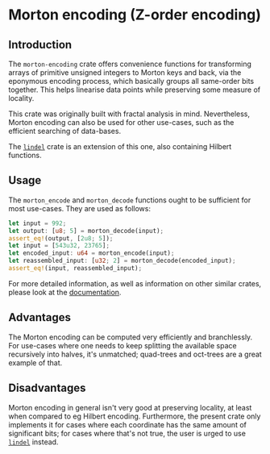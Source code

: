# Morton encoding (Z-order encoding)

## Introduction
The `morton-encoding` crate offers convenience functions for transforming arrays of primitive unsigned integers to Morton keys and back, via the eponymous encoding process, which basically groups all same-order bits together. This helps linearise data points while preserving some measure of locality.

This crate was originally built with fractal analysis in mind. Nevertheless, Morton encoding can also be used for other use-cases, such as the efficient searching of data-bases.

The [`lindel`](https://crates.io/crates/lindel) crate is an extension of this one, also containing Hilbert functions.

## Usage
The `morton_encode` and `morton_decode` functions ought to be sufficient for most use-cases. They are used as follows:

```rust
let input = 992;
let output: [u8; 5] = morton_decode(input);
assert_eq!(output, [2u8; 5]);
let input = [543u32, 23765];
let encoded_input: u64 = morton_encode(input);
let reassembled_input: [u32; 2] = morton_decode(encoded_input);
assert_eq!(input, reassembled_input);
```

For more detailed information, as well as information on other similar crates, please look at the [documentation](https://docs.rs/morton-encoding/2.0.0/morton_encoding/).

## Advantages
The Morton encoding can be computed very efficiently and branchlessly. For use-cases where one needs to keep splitting the available space recursively into halves, it's unmatched; quad-trees and oct-trees are a great example of that.

## Disadvantages
Morton encoding in general isn't very good at preserving locality, at least when compared to eg Hilbert encoding. Furthermore, the present crate only implements it for cases where each coordinate has the same amount of significant bits; for cases where that's not true, the user is urged to use [`lindel`](https://crates.io/crates/lindel) instead.
